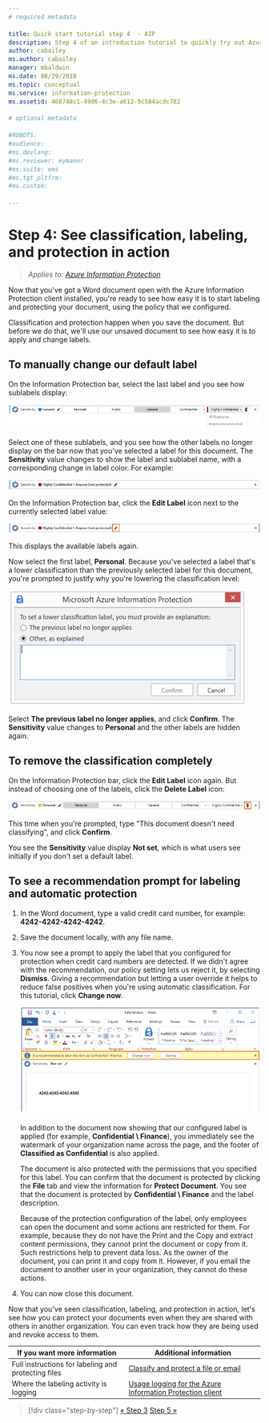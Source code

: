 ```yaml
---
# required metadata

title: Quick start tutorial step 4  - AIP
description: Step 4 of an introduction tutorial to quickly try out Azure Information Protection - See labeling & protection in action.
author: cabailey
ms.author: cabailey
manager: mbaldwin
ms.date: 08/29/2018
ms.topic: conceptual
ms.service: information-protection
ms.assetid: 468748c1-49d6-4c3e-a612-9c584acdc782

# optional metadata

#ROBOTS:
#audience:
#ms.devlang:
#ms.reviewer: eymanor
#ms.suite: ems
#ms.tgt_pltfrm:
#ms.custom:

---
```


# Step 4: See classification, labeling, and protection in action 

>*Applies to: [Azure Information Protection](https://azure.microsoft.com/pricing/details/information-protection)*

Now that you've got a Word document open with the Azure Information Protection client installed, you're ready to see how easy it is to start labeling and protecting your document, using the policy that we configured.

Classification and protection happen when you save the document. But before we do that, we'll use our unsaved document to see how easy it is to apply and change labels.

## To manually change our default label

On the Information Protection bar, select the last label and you see how sublabels display:

![Azure Information Protection quick start tutorial step 4 - choose a sublabel](./media/info-protect-sub-labelsv2.png)

Select one of these sublabels, and you see how the other labels no longer display on the bar now that you've selected a label for this document. The **Sensitivity** value changes to show the label and sublabel name, with a corresponding change in label color. For example:

![Azure Information Protection quick start tutorial step 4 - sublabel selected](./media/info-protect-sub-label-selectedv2.png)

On the Information Protection bar, click the **Edit Label** icon next to the currently selected label value:

![Azure Information Protection quick start tutorial step 4 - Edit Label icon](./media/info-protect-edit-label-selectedv2.png)

This displays the available labels again.

Now select the first label, **Personal**. Because you've selected a label that's a lower classification than the previously selected label for this document, you're prompted to justify why you're lowering the classification level:

![Azure Information Protection quick start tutorial step 4 - prompt to confirm why lowering](./media/info-protect-lower-justification.png)

Select **The previous label no longer applies**, and click **Confirm**. The **Sensitivity** value changes to **Personal** and the other labels are hidden again.

## To remove the classification completely

On the Information Protection bar, click the **Edit Label** icon again. But instead of choosing one of the labels, click the **Delete Label** icon:

![Azure Information Protection quick start tutorial step 4 - Delete Icon](./media/delete-icon-from-personalv2.png)

This time when you're prompted, type "This document doesn't need classifying", and click **Confirm**.  

You see the **Sensitivity** value display **Not set**, which is what users see initially if you don't set a default label.

## To see a recommendation prompt for labeling and automatic protection

1. In the Word document, type a valid credit card number, for example: **4242-4242-4242-4242**. 

2. Save the document locally, with any file name. 

3. You now see a prompt to apply the label that you configured for protection when credit card numbers are detected. If we didn't agree with the recommendation, our policy setting lets us reject it, by selecting **Dismiss**. Giving a recommendation but letting a user override it helps to reduce false positives when you're using automatic classification. For this tutorial, click **Change now**.

    ![Azure Information Protection quick start tutorial step 4 - recommend prompt](./media/change-nowv2.png)

    In addition to the document now showing that our configured label is applied (for example, **Confidential \ Finance**), you immediately see the watermark of your organization name across the page, and the footer of **Classified as Confidential** is also applied. 

    The document is also protected with the permissions that you specified for this label. You can confirm that the document is protected by clicking the **File** tab and view the information for **Protect Document**. You see that the document is protected by **Confidential \ Finance** and the label description. 
    
    Because of the protection configuration of the label, only employees can open the document and some actions are restricted for them. For example, because they do not have the Print and the Copy and extract content permissions, they cannot print the document or copy from it. Such restrictions help to prevent data loss. As the owner of the document, you can print it and copy from it. However, if you email the document to another user in your organization, they cannot do these actions.

4. You can now close this document.

Now that you've seen classification, labeling, and protection in action, let's see how you can protect your documents even when they are shared with others in another organization. You can even track how they are being used and revoke access to them.

|If you want more information|Additional information|
|--------------------------------|--------------------------|
|Full instructions for labeling and protecting files |[Classify and protect a file or email](./rms-client/client-classify-protect.md)|
|Where the labeling activity is logging |[Usage logging for the Azure Information Protection client](./rms-client/client-admin-guide-files-and-logging.md#usage-logging-for-the-azure-information-protection-client)|


>[!div class="step-by-step"]
[&#171; Step 3](infoprotect-tutorial-step3.md)
[Step 5 &#187;](infoprotect-tutorial-step5.md)
